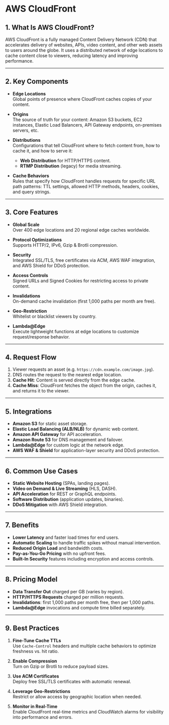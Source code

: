 # AWS CloudFront

## 1. What Is AWS CloudFront?  
AWS CloudFront is a fully managed Content Delivery Network (CDN) that accelerates delivery of websites, APIs, video content, and other web assets to users around the globe. It uses a distributed network of edge locations to cache content close to viewers, reducing latency and improving performance.

---

## 2. Key Components

- **Edge Locations**  
  Global points of presence where CloudFront caches copies of your content.

- **Origins**  
  The source of truth for your content: Amazon S3 buckets, EC2 instances, Elastic Load Balancers, API Gateway endpoints, on-premises servers, etc.

- **Distributions**  
  Configurations that tell CloudFront where to fetch content from, how to cache it, and how to serve it:
  - **Web Distribution** for HTTP/HTTPS content.
  - **RTMP Distribution** (legacy) for media streaming.

- **Cache Behaviors**  
  Rules that specify how CloudFront handles requests for specific URL path patterns: TTL settings, allowed HTTP methods, headers, cookies, and query strings.

---

## 3. Core Features

- **Global Scale**  
  Over 400 edge locations and 20 regional edge caches worldwide.

- **Protocol Optimizations**  
  Supports HTTP/2, IPv6, Gzip & Brotli compression.

- **Security**  
  Integrated SSL/TLS, free certificates via ACM, AWS WAF integration, and AWS Shield for DDoS protection.

- **Access Controls**  
  Signed URLs and Signed Cookies for restricting access to private content.

- **Invalidations**  
  On-demand cache invalidation (first 1,000 paths per month are free).

- **Geo-Restriction**  
  Whitelist or blacklist viewers by country.

- **Lambda@Edge**  
  Execute lightweight functions at edge locations to customize request/response behavior.

---

## 4. Request Flow

1. Viewer requests an asset (e.g. `https://cdn.example.com/image.jpg`).  
2. DNS routes the request to the nearest edge location.  
3. **Cache Hit**: Content is served directly from the edge cache.  
4. **Cache Miss**: CloudFront fetches the object from the origin, caches it, and returns it to the viewer.

---

## 5. Integrations

- **Amazon S3** for static asset storage.  
- **Elastic Load Balancing (ALB/NLB)** for dynamic web content.  
- **Amazon API Gateway** for API acceleration.  
- **Amazon Route 53** for DNS management and failover.  
- **Lambda@Edge** for custom logic at the network edge.  
- **AWS WAF & Shield** for application-layer security and DDoS protection.

---

## 6. Common Use Cases

- **Static Website Hosting** (SPAs, landing pages).  
- **Video on Demand & Live Streaming** (HLS, DASH).  
- **API Acceleration** for REST or GraphQL endpoints.  
- **Software Distribution** (application updates, binaries).  
- **DDoS Mitigation** with AWS Shield integration.

---

## 7. Benefits

- **Lower Latency** and faster load times for end users.  
- **Automatic Scaling** to handle traffic spikes without manual intervention.  
- **Reduced Origin Load** and bandwidth costs.  
- **Pay-as-You-Go Pricing** with no upfront fees.  
- **Built-In Security** features including encryption and access controls.

---

## 8. Pricing Model

- **Data Transfer Out** charged per GB (varies by region).  
- **HTTP/HTTPS Requests** charged per million requests.  
- **Invalidations**: first 1,000 paths per month free, then per 1,000 paths.  
- **Lambda@Edge** invocations and compute time billed separately.

---

## 9. Best Practices

1. **Fine-Tune Cache TTLs**  
   Use `Cache-Control` headers and multiple cache behaviors to optimize freshness vs. hit ratio.

2. **Enable Compression**  
   Turn on Gzip or Brotli to reduce payload sizes.

3. **Use ACM Certificates**  
   Deploy free SSL/TLS certificates with automatic renewal.

4. **Leverage Geo-Restrictions**  
   Restrict or allow access by geographic location when needed.

5. **Monitor in Real-Time**  
   Enable CloudFront real-time metrics and CloudWatch alarms for visibility into performance and errors.

